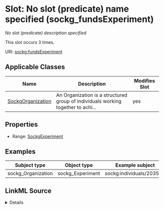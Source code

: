 

# Slot: No slot (predicate) name specified (sockg_fundsExperiment)


_No slot (predicate) description specified_






This slot occurs 3 times.


URI: [sockg:fundsExperiment](https://idir.uta.edu/sockg-ontology/docs/fundsExperiment)



<!-- no inheritance hierarchy -->





## Applicable Classes

| Name | Description | Modifies Slot |
| --- | --- | --- |
| [SockgOrganization](../classes/SockgOrganization.md) | An Organization is a structured group of individuals working together to achi... |  yes  |







## Properties

* Range: [SockgExperiment](../classes/SockgExperiment.md)






## Examples

| Subject type | Object type | Example subject | Example object | Occurrences |
| --- | --- | --- | --- | --- |
| sockg_Organization | sockg_Experiment | sockg:individuals/203523 | sockg:individuals/51906 | 3 |




## LinkML Source

<details>

```yaml
name: sockg_fundsExperiment
annotations:
  count:
    tag: count
    value: 3
description: No slot (predicate) description specified
title: No slot (predicate) name specified
examples:
- object:
    example_object: sockg:individuals/51906
    example_object_type: sockg_Experiment
    example_predicate: sockg:fundsExperiment
    example_subject: sockg:individuals/203523
    example_subject_type: sockg_Organization
from_schema: soc-kg
rank: 1000
domain: sockg_Organization
slot_uri: sockg:fundsExperiment
alias: sockg_fundsExperiment
domain_of:
- sockg_Organization
range: sockg_Experiment

```
</details>